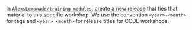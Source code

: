 In [`AlexsLemonade/training-modules`](https://github.com/AlexsLemonade/training-modules), [create a new release](https://github.com/AlexsLemonade/training-modules/releases/new) that ties that material to this specific workshop. We use the convention `<year>-<month>` for tags and `<year> <month>` for release titles for CCDL workshops.


